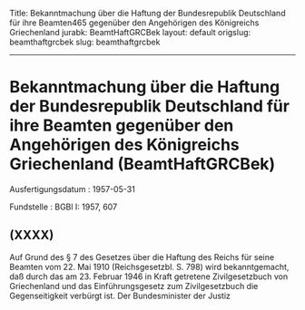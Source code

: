 Title: Bekanntmachung über die Haftung der Bundesrepublik Deutschland für ihre Beamten465
  gegenüber den Angehörigen des Königreichs Griechenland
jurabk: BeamtHaftGRCBek
layout: default
origslug: beamthaftgrcbek
slug: beamthaftgrcbek

---

# Bekanntmachung über die Haftung der Bundesrepublik Deutschland für ihre Beamten gegenüber den Angehörigen des Königreichs Griechenland (BeamtHaftGRCBek)

Ausfertigungsdatum
:   1957-05-31

Fundstelle
:   BGBl I: 1957, 607



## (XXXX)

Auf Grund des § 7 des Gesetzes über die Haftung des Reichs für seine
Beamten vom 22. Mai 1910 (Reichsgesetzbl. S. 798) wird bekanntgemacht,
daß durch das am 23. Februar 1946 in Kraft getretene Zivilgesetzbuch
von Griechenland und das Einführungsgesetz zum Zivilgesetzbuch die
Gegenseitigkeit verbürgt ist.
Der Bundesminister der Justiz

